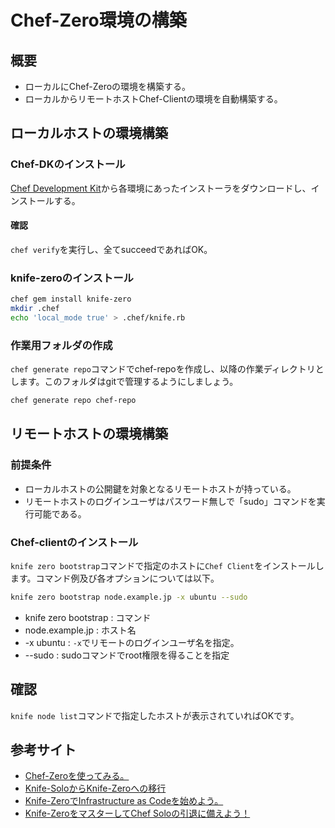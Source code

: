 # Chef-Zero環境の構築

## 概要

* ローカルにChef-Zeroの環境を構築する。
* ローカルからリモートホストChef-Clientの環境を自動構築する。

## ローカルホストの環境構築

### Chef-DKのインストール

[Chef Development Kit](https://downloads.chef.io/chef-dk/)から各環境にあったインストーラをダウンロードし、インストールする。  

#### 確認

`chef verify`を実行し、全てsucceedであればOK。

### knife-zeroのインストール

```sh
chef gem install knife-zero
mkdir .chef
echo 'local_mode true' > .chef/knife.rb
```
### 作業用フォルダの作成
`chef generate repo`コマンドでchef-repoを作成し、以降の作業ディレクトリとします。このフォルダはgitで管理するようにしましょう。

```sh
chef generate repo chef-repo
```

## リモートホストの環境構築
### 前提条件
* ローカルホストの公開鍵を対象となるリモートホストが持っている。
* リモートホストのログインユーザはパスワード無しで「sudo」コマンドを実行可能である。

### Chef-clientのインストール

`knife zero bootstrap`コマンドで指定のホストに`Chef Client`をインストールします。コマンド例及び各オプションについては以下。

```sh
knife zero bootstrap node.example.jp -x ubuntu --sudo
```

* knife zero bootstrap : コマンド
* node.example.jp : ホスト名
* -x ubuntu : `-x`でリモートのログインユーザ名を指定。
* --sudo : sudoコマンドでroot権限を得ることを指定

## 確認

`knife node list`コマンドで指定したホストが表示されていればOKです。

## 参考サイト

* [Chef-Zeroを使ってみる。](http://qiita.com/shn/items/d2c0d0a8bc3299637073)
* [Knife-SoloからKnife-Zeroへの移行](http://www.creationline.com/lab/6401)
* [Knife-ZeroでInfrastructure as Codeを始めよう。](http://www.creationline.com/lab/6718)
* [Knife-ZeroをマスターしてChef Soloの引退に備えよう！](http://knowledge.sakura.ad.jp/tech/2708/)